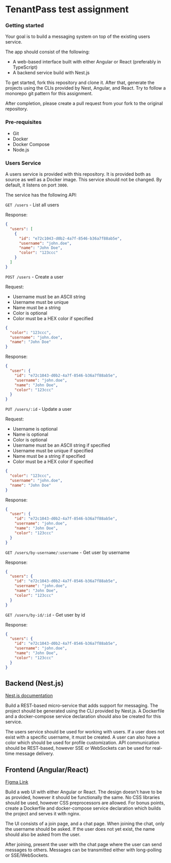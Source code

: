 # TenantPass test assignment

### Getting started

Your goal is to build a messaging system on top of the existing users service.

The app should consist of the following:

- A web-based interface built with either Angular or React (preferably in TypeScript)
- A backend service build with Nest.js

To get started, fork this repository and clone it. After that, generate the projects using the CLIs provided by Nest,
Angular, and React. Try to follow a monorepo git pattern for this assignment.

After completion, please create a pull request from your fork to the original repository.

### Pre-requisites

- Git
- Docker
- Docker Compose
- Node.js

### Users Service

A users service is provided with this repository. It is provided both as source as well as a Docker image. This service
should not be changed. By default, it listens on port `3000`.

The service has the following API:

`GET /users` - List all users

Response:

```json
{
  "users": [
    {
      "id": "e72c1043-d0b2-4a7f-8546-b36a7f88ab5e",
      "username": "john.doe",
      "name": "John Doe",
      "color": "123ccc"
    }
  ]
}
```

`POST /users` - Create a user

Request:

- Username must be an ASCII string
- Username must be unique
- Name must be a string
- Color is optional
- Color must be a HEX color if specified

```json
{
  "color": "123ccc",
  "username": "john.doe",
  "name": "John Doe"
}
```

Response:

```json
{
  "user": {
    "id": "e72c1043-d0b2-4a7f-8546-b36a7f88ab5e",
    "username": "john.doe",
    "name": "John Doe",
    "color": "123ccc"
  }
}
```

`PUT /users/:id` - Update a user

Request:

- Username is optional
- Name is optional
- Color is optional
- Username must be an ASCII string if specified
- Username must be unique if specified
- Name must be a string if specified
- Color must be a HEX color if specified

```json
{
  "color": "123ccc",
  "username": "john.doe",
  "name": "John Doe"
}
```

Response:

```json
{
  "user": {
    "id": "e72c1043-d0b2-4a7f-8546-b36a7f88ab5e",
    "username": "john.doe",
    "name": "John Doe",
    "color": "123ccc"
  }
}
```

`GET /users/by-username/:username` - Get user by username

Response:

```json
{
  "users": {
    "id": "e72c1043-d0b2-4a7f-8546-b36a7f88ab5e",
    "username": "john.doe",
    "name": "John Doe",
    "color": "123ccc"
  }
}
```

`GET /users/by-id/:id` - Get user by id

Response:

```json
{
  "users": {
    "id": "e72c1043-d0b2-4a7f-8546-b36a7f88ab5e",
    "username": "john.doe",
    "name": "John Doe",
    "color": "123ccc"
  }
}
```

## Backend (Nest.js)

[Nest.js documentation](https://nestjs.com)

Build a REST-based micro-service that adds support for messaging. The project should be generated using the CLI provided
by Nest.js. A Dockerfile and a docker-compose service declaration should also be created for this service.

The users service should be used for working with users. If a user does not exist with a specific username, it must be
created. A user can also have a color which should be used for profile customization. API communication should be
REST-based, however SSE or WebSockets can be used for real-time message delivery.

## Frontend (Angular/React)

[Figma Link](https://www.figma.com/file/uEEdsjyBjrRzqYOscRWrUG/TenantPass-Test-Assignment)

Build a web UI with either Angular or React. The design doesn't have to be as provided, however it should be
functionally the same. No CSS libraries should be used, however CSS preprocessors are allowed. For bonus points, create
a Dockerfile and docker-compose service declaration which builds the project and serves it with nginx.

The UI consists of a join page, and a chat page. When joining the chat, only the username should be asked. If the user
does not yet exist, the name should also be asked from the user.

After joining, present the user with the chat page where the user can send messages to others. Messages can be
transmitted either with long-polling or SSE/WebSockets.
